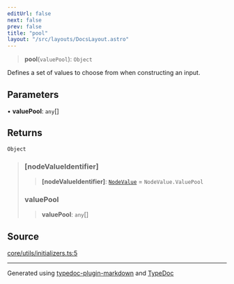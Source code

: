 ```yaml
---
editUrl: false
next: false
prev: false
title: "pool"
layout: "/src/layouts/DocsLayout.astro"
---
```


> **pool**(`valuePool`): `Object`

Defines a set of values to choose from when constructing an input.

## Parameters

• **valuePool**: `any`[]

## Returns

`Object`

> ### [nodeValueIdentifier]
>
> > **[nodeValueIdentifier]**: [`NodeValue`](/api/enumerations/nodevalue/) = `NodeValue.ValuePool`
>
> ### valuePool
>
> > **valuePool**: `any`[]
>

## Source

[core/utils/initializers.ts:5](https://github.com/edwinlzs/chainflow/blob/022a530/src/core/utils/initializers.ts#L5)

***

Generated using [typedoc-plugin-markdown](https://www.npmjs.com/package/typedoc-plugin-markdown) and [TypeDoc](https://typedoc.org/)
